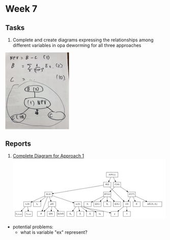 # Week 7

## Tasks
1. Complete and create diagrams expressing the relationships among different variables in opa deworming for all three approaches
<img src = "Week%206/diagram_demo.png" width = "200">

## Reports
1. [Complete Diagram for Approach 1](https://github.com/sophiabai2022/URAP-week-progress/blob/master/04-sophia/Week%207/Diagram_1st_Approach.Rmd)
![](Week%206/diagram_sample.png)
  - potential problems:
    - what is variable "ex" represent?
